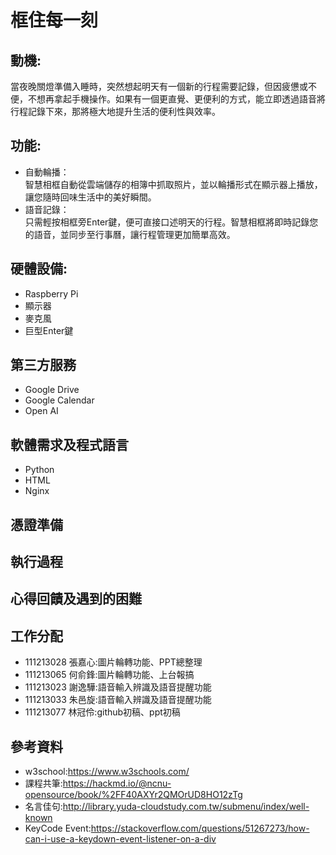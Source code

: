 # 框住每一刻
## 動機:
當夜晚關燈準備入睡時，突然想起明天有一個新的行程需要記錄，但因疲憊或不便，不想再拿起手機操作。如果有一個更直覺、更便利的方式，能立即透過語音將行程記錄下來，那將極大地提升生活的便利性與效率。
## 功能:
- 自動輪播：<br>
智慧相框自動從雲端儲存的相簿中抓取照片，並以輪播形式在顯示器上播放，讓您隨時回味生活中的美好瞬間。
- 語音記錄：<br>
只需輕按相框旁Enter鍵，便可直接口述明天的行程。智慧相框將即時記錄您的語音，並同步至行事曆，讓行程管理更加簡單高效。
## 硬體設備:
- Raspberry Pi
- 顯示器
- 麥克風
- 巨型Enter鍵
## 第三方服務
- Google Drive
- Google Calendar
- Open AI
## 軟體需求及程式語言
- Python
- HTML
- Nginx
## 憑證準備
## 執行過程
## 心得回饋及遇到的困難
## 工作分配
- 111213028 張嘉心:圖片輪轉功能、PPT總整理
- 111213065 何俞鋒:圖片輪轉功能、上台報搞
- 111213023 謝逸驊:語音輸入辨識及語音提醒功能
- 111213033 朱邑旋:語音輸入辨識及語音提醒功能
- 111213077 林冠伶:github初稿、ppt初稿
## 參考資料
- w3school:https://www.w3schools.com/
- 課程共筆:https://hackmd.io/@ncnu-opensource/book/%2FF40AXYr2QMOrUD8HO12zTg
- 名言佳句:http://library.yuda-cloudstudy.com.tw/submenu/index/well-known
- KeyCode Event:https://stackoverflow.com/questions/51267273/how-can-i-use-a-keydown-event-listener-on-a-div
